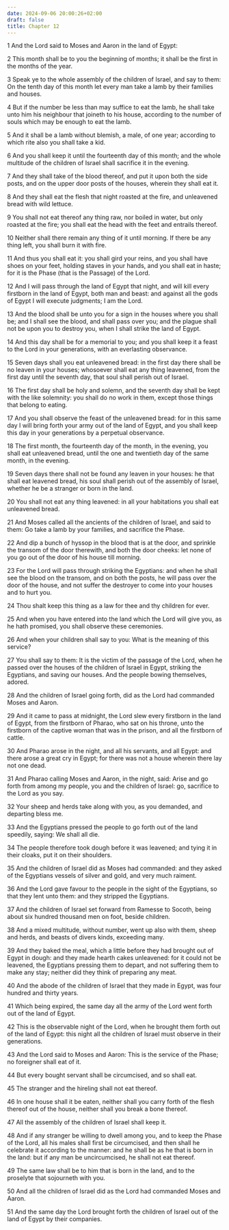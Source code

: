 ```yaml
---
date: 2024-09-06 20:00:26+02:00
draft: false
title: Chapter 12
---
```




1 And the Lord said to Moses and Aaron in the land of Egypt:

2 This month shall be to you the beginning of months; it shall be the first in the months of the year.

3 Speak ye to the whole assembly of the children of Israel, and say to them: On the tenth day of this month let every man take a lamb by their families and houses.

4 But if the number be less than may suffice to eat the lamb, he shall take unto him his neighbour that joineth to his house, according to the number of souls which may be enough to eat the lamb.

5 And it shall be a lamb without blemish, a male, of one year; according to which rite also you shall take a kid.

6 And you shall keep it until the fourteenth day of this month; and the whole multitude of the children of Israel shall sacrifice it in the evening.

7 And they shall take of the blood thereof, and put it upon both the side posts, and on the upper door posts of the houses, wherein they shall eat it.

8 And they shall eat the flesh that night roasted at the fire, and unleavened bread with wild lettuce.

9 You shall not eat thereof any thing raw, nor boiled in water, but only roasted at the fire; you shall eat the head with the feet and entrails thereof.

10 Neither shall there remain any thing of it until morning. If there be any thing left, you shall burn it with fire.

11 And thus you shall eat it: you shall gird your reins, and you shall have shoes on your feet, holding staves in your hands, and you shall eat in haste; for it is the Phase (that is the Passage) of the Lord.

12 And I will pass through the land of Egypt that night, and will kill every firstborn in the land of Egypt, both man and beast: and against all the gods of Egypt I will execute judgments; I am the Lord.

13 And the blood shall be unto you for a sign in the houses where you shall be; and I shall see the blood, and shall pass over you; and the plague shall not be upon you to destroy you, when I shall strike the land of Egypt.

14 And this day shall be for a memorial to you; and you shall keep it a feast to the Lord in your generations, with an everlasting observance.

15 Seven days shall you eat unleavened bread: in the first day there shall be no leaven in your houses; whosoever shall eat any thing leavened, from the first day until the seventh day, that soul shall perish out of Israel.

16 The first day shall be holy and solemn, and the seventh day shall be kept with the like solemnity: you shall do no work in them, except those things that belong to eating.

17 And you shall observe the feast of the unleavened bread: for in this same day I will bring forth your army out of the land of Egypt, and you shall keep this day in your generations by a perpetual observance.

18 The first month, the fourteenth day of the month, in the evening, you shall eat unleavened bread, until the one and twentieth day of the same month, in the evening.

19 Seven days there shall not be found any leaven in your houses: he that shall eat leavened bread, his soul shall perish out of the assembly of Israel, whether he be a stranger or born in the land.

20 You shall not eat any thing leavened: in all your habitations you shall eat unleavened bread.

21 And Moses called all the ancients of the children of Israel, and said to them: Go take a lamb by your families, and sacrifice the Phase.

22 And dip a bunch of hyssop in the blood that is at the door, and sprinkle the transom of the door therewith, and both the door cheeks: let none of you go out of the door of his house till morning.

23 For the Lord will pass through striking the Egyptians: and when he shall see the blood on the transom, and on both the posts, he will pass over the door of the house, and not suffer the destroyer to come into your houses and to hurt you.

24 Thou shalt keep this thing as a law for thee and thy children for ever.

25 And when you have entered into the land which the Lord will give you, as he hath promised, you shall observe these ceremonies.

26 And when your children shall say to you: What is the meaning of this service?

27 You shall say to them: It is the victim of the passage of the Lord, when he passed over the houses of the children of Israel in Egypt, striking the Egyptians, and saving our houses. And the people bowing themselves, adored.

28 And the children of Israel going forth, did as the Lord had commanded Moses and Aaron.

29 And it came to pass at midnight, the Lord slew every firstborn in the land of Egypt, from the firstborn of Pharao, who sat on his throne, unto the firstborn of the captive woman that was in the prison, and all the firstborn of cattle.

30 And Pharao arose in the night, and all his servants, and all Egypt: and there arose a great cry in Egypt; for there was not a house wherein there lay not one dead.

31 And Pharao calling Moses and Aaron, in the night, said: Arise and go forth from among my people, you and the children of Israel: go, sacrifice to the Lord as you say.

32 Your sheep and herds take along with you, as you demanded, and departing bless me.

33 And the Egyptians pressed the people to go forth out of the land speedily, saying: We shall all die.

34 The people therefore took dough before it was leavened; and tying it in their cloaks, put it on their shoulders.

35 And the children of Israel did as Moses had commanded: and they asked of the Egyptians vessels of silver and gold, and very much raiment.

36 And the Lord gave favour to the people in the sight of the Egyptians, so that they lent unto them: and they stripped the Egyptians.

37 And the children of Israel set forward from Ramesse to Socoth, being about six hundred thousand men on foot, beside children.

38 And a mixed multitude, without number, went up also with them, sheep and herds, and beasts of divers kinds, exceeding many.

39 And they baked the meal, which a little before they had brought out of Egypt in dough: and they made hearth cakes unleavened: for it could not be leavened, the Egyptians pressing them to depart, and not suffering them to make any stay; neither did they think of preparing any meat.

40 And the abode of the children of Israel that they made in Egypt, was four hundred and thirty years.

41 Which being expired, the same day all the army of the Lord went forth out of the land of Egypt.

42 This is the observable night of the Lord, when he brought them forth out of the land of Egypt: this night all the children of Israel must observe in their generations.

43 And the Lord said to Moses and Aaron: This is the service of the Phase; no foreigner shall eat of it.

44 But every bought servant shall be circumcised, and so shall eat.

45 The stranger and the hireling shall not eat thereof.

46 In one house shall it be eaten, neither shall you carry forth of the flesh thereof out of the house, neither shall you break a bone thereof.

47 All the assembly of the children of Israel shall keep it.

48 And if any stranger be willing to dwell among you, and to keep the Phase of the Lord, all his males shall first be circumcised, and then shall he celebrate it according to the manner: and he shall be as he that is born in the land: but if any man be uncircumcised, he shall not eat thereof.

49 The same law shall be to him that is born in the land, and to the proselyte that sojourneth with you.

50 And all the children of Israel did as the Lord had commanded Moses and Aaron.

51 And the same day the Lord brought forth the children of Israel out of the land of Egypt by their companies.


